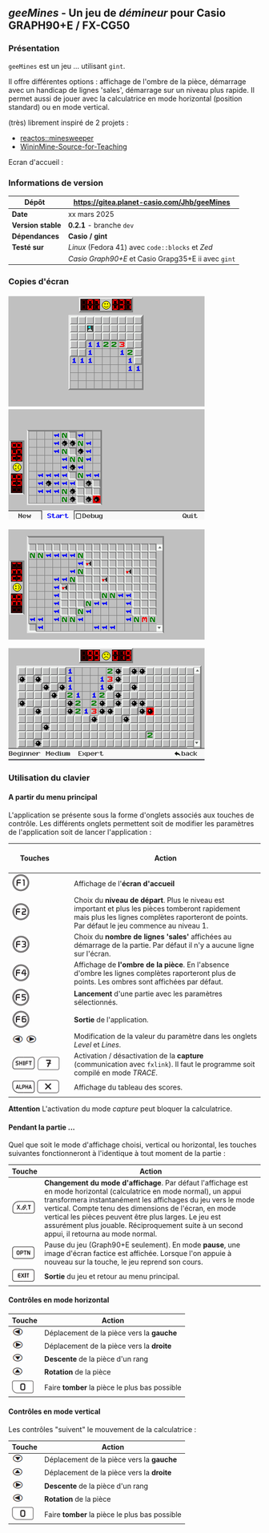 ## *geeMines* - Un jeu de *démineur* pour Casio GRAPH90+E / FX-CG50

### Présentation

`geeMines` est un jeu ...  utilisant `gint`.

Il offre différentes options : affichage de l'ombre de la pièce, démarrage avec un handicap de lignes 'sales', démarrage sur un niveau plus rapide.
Il permet aussi de jouer avec la calculatrice en mode horizontal (position standard) ou en mode vertical.

(très) librement inspiré de 2 projets :
* [reactos::minesweeper](https://github.com/reactos/reactos/tree/master/base/applications/games/winmine)
* [WininMine-Source-for-Teaching](https://www.codeproject.com/Articles/183582/Adapted-WinMine-Source-for-Teaching-Win32-API-Prog)

Ecran d'accueil :


### Informations de version

| Dépôt          | https://gitea.planet-casio.com/Jhb/geeMines     |
|----------------|--------------------------------------------------|
| **Date**           | xx mars 2025                                      |
| **Version stable** | **0.2.1** - branche `dev`                             |
| **Dépendances**    | **Casio / gint**                                     |
| **Testé sur**      | *Linux* (Fedora 41) avec `code::blocks` et *Zed*              |
|                | *Casio Graph90+E*  et Casio Grapg35+E ii avec `gint` |

### Copies d'écran

![Débutant - Vertical](assets/9x9_vert.png)
![Débutant - Horizontal](assets/9x9_horz.png)

![Medium - Horizontal](assets/16x16_horz.png)

![Expert - Vertical](assets/expert_vert.png)


### Utilisation du clavier

#### A partir du menu principal

L'application se présente sous la forme d'onglets associés aux touches de contrôle. Les différents onglets permettent soit de modifier les paramètres de l'application soit de lancer l'application :

|                    Touches                             | Action                                                                                                                                                                                        |
|--------------------------------------------------------|-----------------------------------------------------------------------------------------------------------------------------------------------------------------------------------------------|
| ![F1](assets/key_F1.png)                                                 | Affichage de l'**écran d'accueil**                                                                                                                                                                |
| ![F2](assets/key_F2.png)                                                 | Choix du **niveau de départ**. Plus le niveau est important et plus les pièces tomberont rapidement mais plus les lignes complètes raporteront de points. Par défaut le jeu commence au niveau 1. |
| ![F3](assets/key_F3.png)                                                 | Choix du **nombre de lignes 'sales'** affichées au démarrage de la partie. Par défaut il n'y a aucune ligne sur l'écran.                                                                          |
| ![F4](assets/key_F4.png)                                                 | Affichage de **l'ombre de la pièce**. En l'absence d'ombre les lignes complètes raporteront plus de points. Les ombres sont affichées par défaut.                                                 |
| ![F5](assets/key_F5.png)                                                 | **Lancement** d'une partie avec les paramètres sélectionnés.                                                                                                                                      |
| ![F6](assets/key_F6.png)                                                 | **Sortie** de l'application.                                                                                                                                                                      |
| ![left](assets/key_left.png) ![right](assets/key_right.png)                                          | Modification de la valeur du paramètre dans les onglets *Level* et *Lines*.                                                                                                                       |
| ![shift](assets/key_shift.png) ![7](assets/key_7.png)                                          | Activation / désactivation de la **capture** (communication avec `fxlink`). Il faut le programme soit compilé en mode *TRACE*.                                                                        |
| ![shift](assets/key_alpha.png) ![7](assets/key_mult.png)                                          | Affichage du tableau des scores.                                                                                                                                                              |

**Attention** L'activation du mode *capture* peut bloquer la calculatrice.

#### Pendant la partie ...

Quel que soit le mode d'affichage choisi, vertical ou horizontal, les touches suivantes fonctionneront à l'identique à tout moment de la partie :

| Touche | Action                                                                                                                                                                                                                                                                                                                                                                                               |
|--------|------------------------------------------------------------------------------------------------------------------------------------------------------------------------------------------------------------------------------------------------------------------------------------------------------------------------------------------------------------------------------------------------------|
| ![Rotation](assets/key_xot.png) | **Changement du mode d'affichage**. Par défaut l'affichage est en mode horizontal (calculatrice en mode normal), un appui transformera instantanément les affichages du jeu vers le mode vertical. Compte tenu des dimensions de l'écran, en mode vertical les pièces peuvent être plus  larges. Le jeu est assurément plus jouable. Réciproquement suite à un second appui, il retourna au mode normal. |
| ![Pause](assets/key_optn.png) | Pause du jeu (Graph90+E seulement). En mode **pause**, une image d'écran factice est affichée. Lorsque l'on appuie à nouveau sur la touche, le jeu reprend son cours.                                                                                                                                                                                                                                    |
| ![Exit](assets/key_exit.png) | **Sortie** du jeu et retour au menu principal.                                                                                                                                                                                                                                                                                                                                                           |

#### Contrôles en mode horizontal

| Touche | Action                                     |
|--------|--------------------------------------------|
| ![Gauche](assets/key_left.png) | Déplacement de la pièce vers la **gauche**     |
| ![Droite](assets/key_right.png) | Déplacement de la pièce vers la **droite**     |
| ![Bas](assets/key_down.png) | **Descente** de la pièce d'un rang             |
| ![Rotation](assets/key_up.png) | **Rotation** de la pièce                       |
| ![Descente](assets/key_0.png) | Faire **tomber** la pièce le plus bas possible |

#### Contrôles en mode vertical

Les contrôles "suivent" le mouvement de la calculatrice :

| Touche | Action                                     |
|--------|--------------------------------------------|
| ![Gauche](assets/key_down.png) | Déplacement de la pièce vers la **gauche**     |
| ![Droite](assets/key_up.png) | Déplacement de la pièce vers la **droite**     |
| ![Bas](assets/key_right.png) | **Descente** de la pièce d'un rang             |
| ![Rotation](assets/key_left.png) | **Rotation** de la pièce                       |
| ![Descente](assets/key_0.png) | Faire **tomber** la pièce le plus bas possible |
